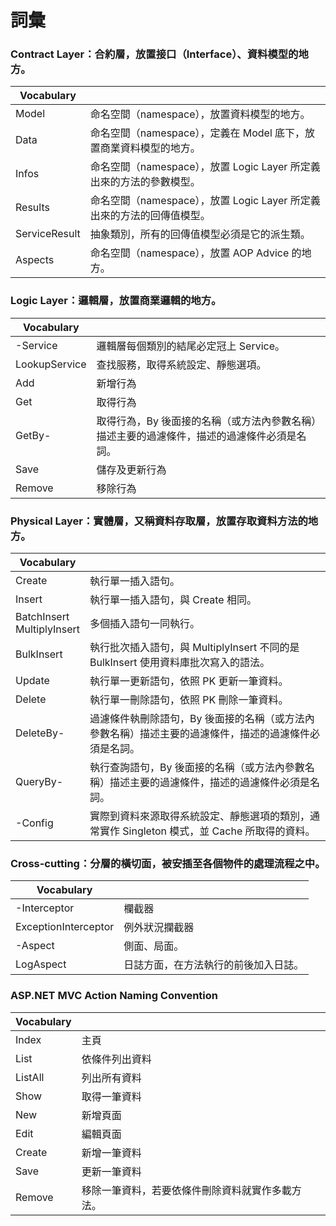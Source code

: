 # 詞彙

### Contract Layer：合約層，放置接口（Interface）、資料模型的地方。

| Vocabulary    |                                                                        |
|---------------|------------------------------------------------------------------------|
| Model         | 命名空間（namespace），放置資料模型的地方。                            |
| Data          | 命名空間（namespace），定義在 Model 底下，放置商業資料模型的地方。     |
| Infos         | 命名空間（namespace），放置 Logic Layer 所定義出來的方法的參數模型。   |
| Results       | 命名空間（namespace），放置 Logic Layer 所定義出來的方法的回傳值模型。 |
| ServiceResult | 抽象類別，所有的回傳值模型必須是它的派生類。                           |
| Aspects       | 命名空間（namespace），放置 AOP Advice 的地方。                        |

### Logic Layer：邏輯層，放置商業邏輯的地方。

| Vocabulary    |                                                                                             |
|---------------|---------------------------------------------------------------------------------------------|
| -Service      | 邏輯層每個類別的結尾必定冠上 Service。                                                      |
| LookupService | 查找服務，取得系統設定、靜態選項。                                                          |
| Add           | 新增行為                                                                                    |
| Get           | 取得行為                                                                                    |
| GetBy-        | 取得行為，By 後面接的名稱（或方法內參數名稱）描述主要的過濾條件，描述的過濾條件必須是名詞。 |
| Save          | 儲存及更新行為                                                                              |
| Remove        | 移除行為                                                                                    |

### Physical Layer：實體層，又稱資料存取層，放置存取資料方法的地方。

| Vocabulary                      |                                                                                                       |
|---------------------------------|-------------------------------------------------------------------------------------------------------|
| Create                          | 執行單一插入語句。                                                                                    |
| Insert                          | 執行單一插入語句，與 Create 相同。                                                                    |
| BatchInsert<br />MultiplyInsert | 多個插入語句一同執行。                                                                                |
| BulkInsert                      | 執行批次插入語句，與 MultiplyInsert 不同的是 BulkInsert 使用資料庫批次寫入的語法。                    |
| Update                          | 執行單一更新語句，依照 PK 更新一筆資料。                                                              |
| Delete                          | 執行單一刪除語句，依照 PK 刪除一筆資料。                                                              |
| DeleteBy-                       | 過濾條件執刪除語句，By 後面接的名稱（或方法內參數名稱）描述主要的過濾條件，描述的過濾條件必須是名詞。 |
| QueryBy-                        | 執行查詢語句，By 後面接的名稱（或方法內參數名稱）描述主要的過濾條件，描述的過濾條件必須是名詞。       |
| -Config                         | 實際到資料來源取得系統設定、靜態選項的類別，通常實作 Singleton 模式，並 Cache 所取得的資料。          |

### Cross-cutting：分層的橫切面，被安插至各個物件的處理流程之中。

| Vocabulary           |                                      |
|----------------------|--------------------------------------|
| -Interceptor         | 欄截器                               |
| ExceptionInterceptor | 例外狀況攔截器                       |
| -Aspect              | 側面、局面。                         |
| LogAspect            | 日誌方面，在方法執行的前後加入日誌。 |

### ASP.NET MVC Action Naming Convention

| Vocabulary |                                                  |
|------------|--------------------------------------------------|
| Index      | 主頁                                             |
| List       | 依條件列出資料                                   |
| ListAll    | 列出所有資料                                     |
| Show       | 取得一筆資料                                     |
| New        | 新增頁面                                         |
| Edit       | 編輯頁面                                         |
| Create     | 新增一筆資料                                     |
| Save       | 更新一筆資料                                     |
| Remove     | 移除一筆資料，若要依條件刪除資料就實作多載方法。 |
